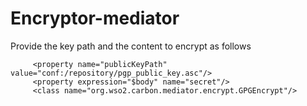 # Encryptor-mediator

Provide the key path and the content to encrypt as follows

         <property name="publicKeyPath" value="conf:/repository/pgp_public_key.asc"/>
         <property expression="$body" name="secret"/>
         <class name="org.wso2.carbon.mediator.encrypt.GPGEncrypt"/>
